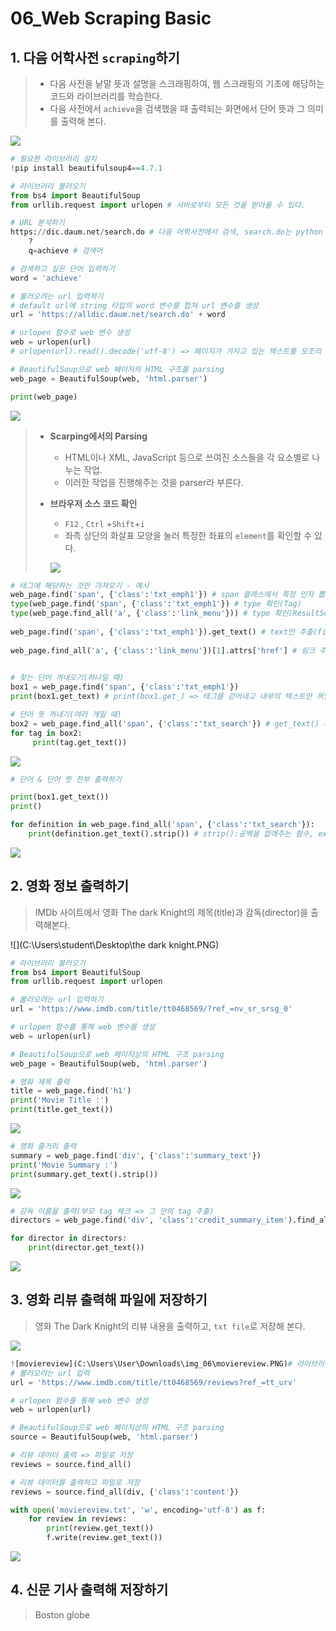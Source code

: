 # 06_Web Scraping Basic

## 1.  다음 어학사전  `scraping`하기 

> - 다음 사전을 낱말 뜻과 설명을 스크래핑하여, 웹 스크래핑의 기초에 해당하는 코드와 라이브러리를 학습한다.
> - 다음 사전에서 `achieve`을 검색했을 때 출력되는 화면에서 단어 뜻과 그 의미를 출력해 본다.  

![](C:\Users\student\Desktop\캡처5.PNG)

```python
# 필요한 라이브러리 설치
!pip install beautifulsoup4==4.7.1

# 라이브러리 불러오기
from bs4 import BeautifulSoup
from urllib.request import urlopen # 서버로부터 모든 것을 받아올 수 있다.

# URL 분석하기
https://dic.daum.net/search.do # 다음 어학사전에서 검색, search.do는 python 함수같은 개념
    ?
    q=achieve # 검색어
```

```python
# 검색하고 싶은 단어 입력하기
word = 'achieve'

# 불러오려는 url 입력하기
# default url에 string 타입의 word 변수를 합쳐 url 변수를 생성
url = 'https://alldic.daum.net/search.do' + word

# urlopen 함수로 web 변수 생성
web = urlopen(url)
# urlopen(url).read().decode('utf-8') => 페이지가 가지고 있는 텍스트를 모조리 다 긁어온다.

# BeautifulSoup으로 web 페이지의 HTML 구조를 parsing
web_page = BeautifulSoup(web, 'html.parser')

print(web_page)
```

![](C:\Users\student\Desktop\캡처.PNG)

> - **Scarping에서의 Parsing**
>
>   - HTML이나 XML, JavaScript 등으로 쓰여진 소스들을 각 요소별로 나누는 작업.
>   - 이러한 작업을 진행해주는 것을 parser라 부른다. 
>
>   
>
> - **브라우저 소스 코드 확인**
>
>   - `F12` , `Ctrl` +`Shift`+`i`
>   - 좌측 상단의 화살표 모양을 눌러 특정한 좌표의 `element`를 확인할 수 있다. 
>
>   ![](C:\Users\student\Desktop\캡처2.PNG)

```python
# 태그에 해당하는 것만 가져오기 - 예시
web_page.find('span', {'class':'txt_emph1'}) # span 클래스에서 특정 인자 뽑아오기
type(web_page.find('span', {'class':'txt_emph1'}) # type 확인(Tag)
type(web_page.find_all('a', {'class':'link_menu'})) # type 확인(ResultSet), list와 비슷한 자료형
     
web_page.find('span', {'class':'txt_emph1'}).get_text() # text만 추출(find_all에서는 적용할 수 없다!)
     
web_page.find_all('a', {'class':'link_menu'})[1].attrs['href'] # 링크 주소 추출     
     

# 찾는 단어 꺼내오기(하나일 때)
box1 = web_page.find('span', {'class':'txt_emph1'})
print(box1.get_text) # print(box1.get_) => 태그를 걷어내고 내부의 텍스트만 꺼낼 수 있는 code

# 단어 뜻 꺼내기(여러 개일 때)
box2 = web_page.find_all('span', {'class':'txt_search'}) # get_text() 사용 금지
for tag in box2:
     print(tag.get_text())
```

![](C:\Users\student\Desktop\캡처3.PNG)

```python
# 단어 & 단어 뜻 전부 출력하기

print(box1.get_text())
print()

for definition in web_page.find_all('span', {'class':'txt_search'}):
    print(definition.get_text().strip()) # strip():공백을 없애주는 함수, ex)' p '.strip()
```

![](C:\Users\student\Desktop\캡처4.PNG)



## 2. 영화 정보 출력하기

> IMDb 사이트에서 영화 The dark Knight의 제목(title)과 감독(director)을 출력해본다. 

![](C:\Users\student\Desktop\the dark knight.PNG)

```python
# 라이브러리 불러오기
from bs4 import BeautifulSoup
from urllib.request import urlopen

# 불러오려는 url 입력하기
url = 'https://www.imdb.com/title/tt0468569/?ref_=nv_sr_srsg_0'

# urlopen 함수를 통해 web 변수를 생성
web = urlopen(url)

# BeautifulSoup으로 web 페이지상의 HTML 구조 parsing
web_page = BeautifulSoup(web, 'html.parser')
```

```python
# 영화 제목 출력
title = web_page.find('h1')
print('Movie Title :')
print(title.get_text())
```

![](C:\Users\student\Desktop\movietitle.PNG)

```python
# 영화 줄거리 출력
summary = web_page.find('div', {'class':'summary_text'})
print('Movie Summary :')
print(summary.get_text().strip())
```

![](C:\Users\student\Desktop\moviesummary.PNG)

```python
# 감독 이름을 출력(부모 tag 체크 => 그 안의 tag 추출)
directors = web_page.find('div', 'class':'credit_summary_item').find_all('a')

for director in directors:
    print(director.get_text())
```

![](C:\Users\student\Desktop\moviedirector.PNG)

## 3. 영화 리뷰 출력해 파일에 저장하기

> 영화 The Dark Knight의 리뷰 내용을 출력하고, `txt file`로 저장해 본다. 

![](C:\Users\student\AppData\Roaming\Typora\typora-user-images\image-20200110160723794.png)

```python
![moviereview](C:\Users\User\Downloads\img_06\moviereview.PNG)# 라이브러리 불러오기 생략
# 불러오려는 url 입력
url = 'https://www.imdb.com/title/tt0468569/reviews?ref_=tt_urv'

# urlopen 함수를 통해 web 변수 생성
web = urlopen(url)

# BeautifulSoup으로 web 페이지상의 HTML 구조 parsing
source = BeautifulSoup(web, 'html.parser')

# 리뷰 데이터 출력 => 파일로 저장
reviews = source.find_all()
```

```python
# 리뷰 데이터를 출력하고 파일로 저장
reviews = source.find_all(div, {'class':'content'})

with open('moviereview.txt', 'w', encoding='utf-8') as f:
    for review in reviews:
        print(review.get_text())
        f.write(review.get_text())
```

![](C:\Users\User\Downloads\img_06\moviereview.PNG)



## 4. 신문 기사 출력해 저장하기

> Boston globe